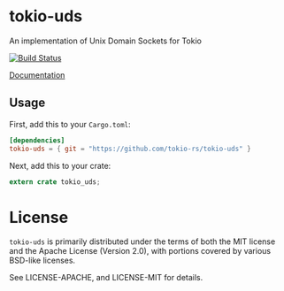 # tokio-uds

An implementation of Unix Domain Sockets for Tokio

[![Build Status](https://travis-ci.org/tokio-rs/tokio-uds.svg?branch=master)](https://travis-ci.org/tokio-rs/tokio-uds)

[Documentation](https://tokio-rs.github.io/tokio-uds)

## Usage

First, add this to your `Cargo.toml`:

```toml
[dependencies]
tokio-uds = { git = "https://github.com/tokio-rs/tokio-uds" }
```

Next, add this to your crate:

```rust
extern crate tokio_uds;
```

# License

`tokio-uds` is primarily distributed under the terms of both the MIT
license and the Apache License (Version 2.0), with portions covered by various
BSD-like licenses.

See LICENSE-APACHE, and LICENSE-MIT for details.

